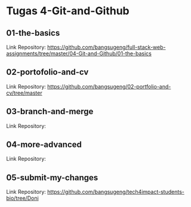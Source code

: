 # Tugas 4-Git-and-Github

## 01-the-basics
Link Repository: https://github.com/bangsugeng/full-stack-web-assignments/tree/master/04-Git-and-Github/01-the-basics

## 02-portofolio-and-cv
Link Repository: https://github.com/bangsugeng/02-portfolio-and-cv/tree/master

## 03-branch-and-merge
Link Repository: 

## 04-more-advanced
Link Repository: 

## 05-submit-my-changes
Link Repository: https://github.com/bangsugeng/tech4impact-students-bio/tree/Doni
